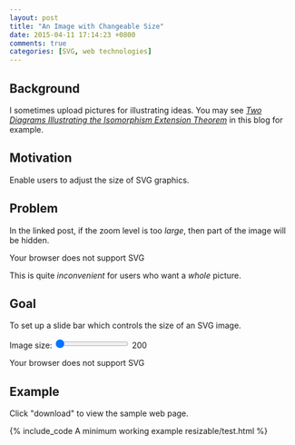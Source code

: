 ```yaml
---
layout: post
title: "An Image with Changeable Size"
date: 2015-04-11 17:14:23 +0800
comments: true
categories: [SVG, web technologies]
---
```


Background
---

I sometimes upload pictures for illustrating ideas.  You may see
[*Two Diagrams Illustrating the Isomorphism Extension Theorem*][pp] in
this blog for example.

Motivation
---

Enable users to adjust the size of SVG graphics.

Problem
---

In the linked post, if the zoom level is too *large*, then part of the
image will be hidden.

<object type="image/svg+xml" class="boxed"
  data="/downloads/code/svgpan_1.2.2/IET.svg"
  width="200" height="200">
  Your browser does not support SVG
</object>

This is quite *inconvenient* for users who want a *whole* picture.

Goal
---

To set up a slide bar which controls the size of an SVG image.

<span>Image size:</span>
<input id="bar" type="range" name="points" min="200" max="800"
value="200" step="10">
<span id="lbl">200</span>

<object type="image/svg+xml" class="boxed" id="obj"
  data="/downloads/code/resizable/IET.svg"
  width="200" height="200">
  Your browser does not support SVG
</object>

<!-- more -->

Example
---

Click "download" to view the sample web page.

{% include_code A minimum working example resizable/test.html %}

[pp]: /blog/2015/03/28/two-diagrams-illustrating-the-isomorphism-extension-theorem/
